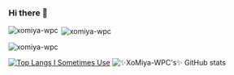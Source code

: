 ### Hi there 👋

<!--
**XoMiya-WPC/XoMiya-WPC** is a ✨ _special_ ✨ repository because its `README.md` (this file) appears on your GitHub profile.
-->
<img align="left" src="https://github-readme-stats.vercel.app/api/top-langs?username=xomiya-wpc&show_icons=true&locale=en&layout=compact" alt="xomiya-wpc" /></p>

<p>&nbsp;<img align="center" src="https://github-readme-stats.vercel.app/api?username=xomiya-wpc&show_icons=true&locale=en" alt="xomiya-wpc" /></p>

<p><img align="center" src="https://github-readme-streak-stats.herokuapp.com/?user=xomiya-wpc&" alt="xomiya-wpc" /></p>

[![Top Langs I Sometimes Use](https://github-readme-stats.vercel.app/api/top-langs/?username=xomiya-wpc&layout=compact)](https://github.com/xomiya-wpc/github-readme-stats)
![✨XoMiya-WPC's✨ GitHub stats](https://github-readme-stats.vercel.app/api?username=xomiya-wpc&show_icons=true&theme=synthwave)
